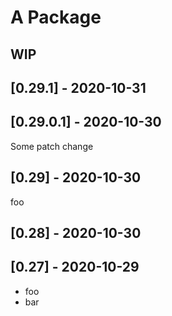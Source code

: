 # A Package

## WIP

## [0.29.1] - 2020-10-31

## [0.29.0.1] - 2020-10-30

Some patch change

## [0.29] - 2020-10-30

foo

## [0.28] - 2020-10-30

## [0.27] - 2020-10-29

- foo
- bar
